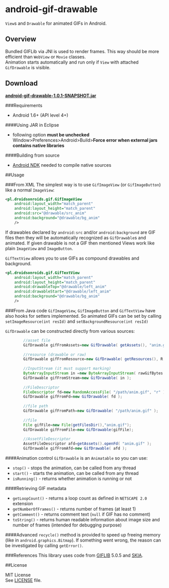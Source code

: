 android-gif-drawable
====================
`View`s and `Drawable` for animated GIFs in Android.

## Overview
Bundled GIFLib via JNI is used to render frames. This way should be more efficient than `WebView` or `Movie` classes.<br>
Animation starts automatically and run only if `View` with attached `GifDrawable` is visible.

## Download
**[android-gif-drawable-1.0.1-SNAPSHOT.jar](https://github.com/koral--/android-gif-drawable/releases/download/v1.0.1/android-gif-drawable-1.0.1-SNAPSHOT.jar)**

###Requirements
+ Android 1.6+ (API level 4+)

####Using JAR in Eclipse
+ following option **must be unchecked** Window>Preferences>Android>Build>**Force error when external jars contains native libraries**

####Building from source
+ [Android NDK](http://developer.android.com/tools/sdk/ndk/index.html) needed to compile native sources

##Usage

###From XML
The simplest way is to use `GifImageView` (or `GifImageButton`) like a normal `ImageView`:
```xml
<pl.droidsonroids.gif.GifImageView
    android:layout_width="match_parent"
    android:layout_height="match_parent"
    android:src="@drawable/src_anim"
    android:background="@drawable/bg_anim"
    />
```

If drawables declared by `android:src` and/or `android:background` are GIF files then they 
will be automatically recognized as `GifDrawable`s and animated. If given drawable is not a GIF then
mentioned Views work like plain `ImageView` and `ImageButton`.

`GifTextView` allows you to use GIFs as compound drawables and background.
```xml
<pl.droidsonroids.gif.GifTextView
    android:layout_width="match_parent"
    android:layout_height="match_parent"
    android:drawableTop="@drawable/left_anim"
    android:drawableStart="@drawable/left_anim"
    android:background="@drawable/bg_anim"
    />
```

###From Java code
`GifImageView`, `GifImageButton` and `GifTextView` have also hooks for setters implemented. So animated GIFs can be set by calling `setImageResource(int resId)` and `setBackgroundResource(int resId)`

`GifDrawable` can be constructed directly from various sources:

```java
		//asset file
		GifDrawable gifFromAssets=new GifDrawable( getAssets(), "anim.gif" );
		
		//resource (drawable or raw)
		GifDrawable gifFromResource=new GifDrawable( getResources(), R.drawable.anim );
		
		//InputStream (it must support marking)
		ByteArrayInputStream in =new ByteArrayInputStream( rawGifBytes );
		GifDrawable gifFromStream=new GifDrawable( in );
		
		//FileDescriptor
		FileDescriptor fd=new RandomAccessFile( "/path/anim.gif", "r" ).getFD();
		GifDrawable gifFromFd=new GifDrawable( fd );
		
		//file path
		GifDrawable gifFromPath=new GifDrawable( "/path/anim.gif" );
		
		//file
		File gifFile=new File(getFilesDir(),"anim.gif");
		GifDrawable gifFromFile=new GifDrawable(gifFile);
		
		//AssetFileDescriptor
		AssetFileDescriptor afd=getAssets().openFd( "anim.gif" );
		GifDrawable gifFromAfd=new GifDrawable( afd );
````

####Animation control
`GifDrawable` is an `Animatable` so you can use:

+ `stop()` - stops the animation, can be called from any thread
+ `start()` - starts the animation, can be called from any thread
+ `isRunning()` - returns whether animation is running or not

####Retrieving GIF metadata

+ `getLoopCount()` - returns a loop count as defined in `NETSCAPE 2.0` extension
+ `getNumberOfFrames()` - returns number of frames (at least 1)
+ `getComment()` - returns comment text (`null` if GIF has no comment)
+ `toString()` - returns human readable information about image size and number of frames (intended for debugging purpose)

####Advanced 
`recycle()` method is provided to speed up freeing memory (like in `android.graphics.Bitmap`).
If something went wrong, the reason can be investigated by calling `getError()`.


###References
This library uses code from [GIFLIB](http://giflib.sourceforge.net/) 5.0.5 and [SKIA](https://code.google.com/p/skia/).

##License

MIT License<br>
See [LICENSE](LICENSE) file.
